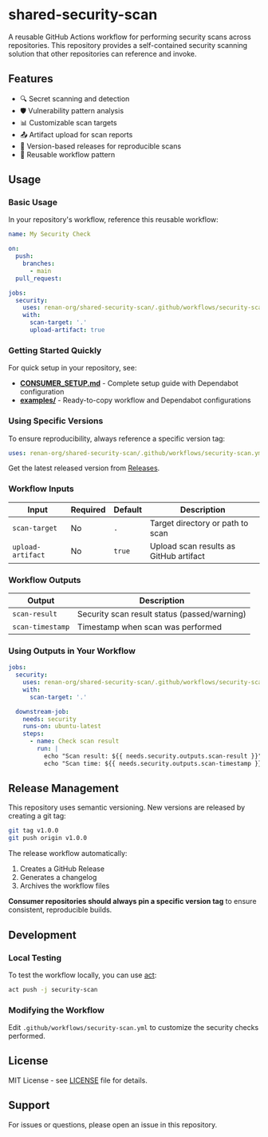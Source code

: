 # shared-security-scan

A reusable GitHub Actions workflow for performing security scans across repositories. This repository provides a self-contained security scanning solution that other repositories can reference and invoke.

## Features

- 🔍 Secret scanning and detection
- 🛡️ Vulnerability pattern analysis
- 📊 Customizable scan targets
- 📤 Artifact upload for scan reports
- 📌 Version-based releases for reproducible scans
- 🔄 Reusable workflow pattern

## Usage

### Basic Usage

In your repository's workflow, reference this reusable workflow:

```yaml
name: My Security Check

on:
  push:
    branches:
      - main
  pull_request:

jobs:
  security:
    uses: renan-org/shared-security-scan/.github/workflows/security-scan.yml@v1.0.0
    with:
      scan-target: '.'
      upload-artifact: true
```

### Getting Started Quickly

For quick setup in your repository, see:

- **[CONSUMER_SETUP.md](CONSUMER_SETUP.md)** - Complete setup guide with Dependabot configuration
- **[examples/](examples/)** - Ready-to-copy workflow and Dependabot configurations

### Using Specific Versions

To ensure reproducibility, always reference a specific version tag:

```yaml
uses: renan-org/shared-security-scan/.github/workflows/security-scan.yml@v1.0.0
```

Get the latest released version from [Releases](../../releases).

### Workflow Inputs

| Input | Required | Default | Description |
|-------|----------|---------|-------------|
| `scan-target` | No | `.` | Target directory or path to scan |
| `upload-artifact` | No | `true` | Upload scan results as GitHub artifact |

### Workflow Outputs

| Output | Description |
|--------|-------------|
| `scan-result` | Security scan result status (passed/warning) |
| `scan-timestamp` | Timestamp when scan was performed |

### Using Outputs in Your Workflow

```yaml
jobs:
  security:
    uses: renan-org/shared-security-scan/.github/workflows/security-scan.yml@v1.0.0
    with:
      scan-target: '.'

  downstream-job:
    needs: security
    runs-on: ubuntu-latest
    steps:
      - name: Check scan result
        run: |
          echo "Scan result: ${{ needs.security.outputs.scan-result }}"
          echo "Scan time: ${{ needs.security.outputs.scan-timestamp }}"
```

## Release Management

This repository uses semantic versioning. New versions are released by creating a git tag:

```bash
git tag v1.0.0
git push origin v1.0.0
```

The release workflow automatically:

1. Creates a GitHub Release
2. Generates a changelog
3. Archives the workflow files

**Consumer repositories should always pin a specific version tag** to ensure consistent, reproducible builds.

## Development

### Local Testing

To test the workflow locally, you can use [act](https://github.com/nektos/act):

```bash
act push -j security-scan
```

### Modifying the Workflow

Edit `.github/workflows/security-scan.yml` to customize the security checks performed.

## License

MIT License - see [LICENSE](LICENSE) file for details.

## Support

For issues or questions, please open an issue in this repository.
